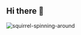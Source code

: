 ## Hi there 👋
![squirrel-spinning-around](https://github.com/user-attachments/assets/47d2d915-b095-468d-86ed-869ba21b80ed)

<!--
**skippayy1/skippayy1** is a ✨ _special_ ✨ repository because its `README.md` (this file) appears on your GitHub profile.

Here are some ideas to get you started:

- 🔭 I’m currently working on ...
- 🌱 I’m currently learning ...
- 👯 I’m looking to collaborate on ...
- 🤔 I’m looking for help with ...
- 💬 Ask me about ...
- 📫 How to reach me: ...
- 😄 Pronouns: ...
- ⚡ Fun fact: ...
-->

